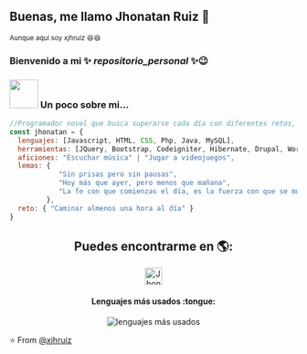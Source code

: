 <h2> Buenas, me llamo Jhonatan Ruiz 👋 </h2>

<p> <small>Aunque aquí soy <em> xjhruiz </em>😆😄 </small></p>

### Bienvenido a mi ✨ _repositorio_personal_ ✨😉

### <img src="https://media.giphy.com/media/KfHzHBL5X3Z57WxhFq/giphy.gif" width="50" > Un poco sobre mi...  



```javascript
//Programador novel que busca superarse cada día con diferentes retos, para ser mejor que ayer
const jhonatan = {
  lenguajes: [Javascript, HTML, CSS, Php, Java, MySQL],
  herramientas: [JQuery, Bootstrap, Codeigniter, Hibernate, Drupal, WordPress, OpenCMS],
  aficiones: "Escuchar música" | "Jugar a videojuegos",
  lemas: {
            "Sin prisas pero sin pausas", 
            "Hoy más que ayer, pero menos que mañana", 
            "La fe con que comienzas el día, es la fuerza con que se mueve tu vida"
         },
  reto: { "Caminar almenos una hora al día" }
}
```


<h2 align="center">Puedes encontrarme en 🌎: </h2>
<p align="center" >
  <a  href="https://www.linkedin.com/in/jhonatanruiz97">
  <img src="https://www.vectorlogo.zone/logos/linkedin/linkedin-icon.svg" alt="Jhonatan Ruiz" height="30" width="30">
  </a> 
</p>
  
  <h4 align="center"> Lenguajes más usados :tongue:</h4>

<p align="center"><img src="https://github-readme-stats.vercel.app/api/top-langs/?username=xjhruiz&langs_count=5&theme=cobalt&layout=compact" alt="lenguajes más usados" /></p>

⭐️ From [@xjhruiz](https://github.com/xjhruiz)
